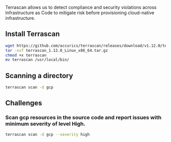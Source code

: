
Terrascan allows us to detect compliance and security violations across Infrastructure as Code to mitigate risk before provisioning cloud-native infrastructure.


## Install Terrascan 

```sh
wget https://github.com/accurics/terrascan/releases/download/v1.12.0/terrascan_1.12.0_Linux_x86_64.tar.gz
tar -xvf terrascan_1.12.0_Linux_x86_64.tar.gz
chmod +x terrascan
mv terrascan /usr/local/bin/
```

## Scanning a directory 

```sh
terrascan scan -d gcp
```

## Challenges 

### Scan gcp resources in the source code and report issues with minimum severity of level High.

```sh
terrascan scan -d gcp --severity high
```
